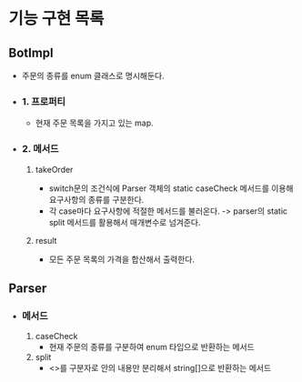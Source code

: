 # 기능 구현 목록

## BotImpl

- 주문의 종류를 enum 클래스로 명시해둔다.

- ### 1. 프로퍼티

    - 현재 주문 목록을 가지고 있는 map.

- ### 2. 메서드

    1) takeOrder
        - switch문의 조건식에 Parser 객체의 static caseCheck 메서드를 이용해 요구사항의 종류를 구분한다.
        - 각 case마다 요구사항에 적절한 메서드를 불러온다. -> parser의 static split 메서드를 활용해서 매개변수로 넘겨준다.

    2) result
        - 모든 주문 목록의 가격을 합산해서 출력한다.

## Parser

- ### 메서드
    1) caseCheck
        - 현재 주문의 종류를 구분하여 enum 타입으로 반환하는 메서드
    2) split
        - <>를 구분자로 안의 내용만 분리해서 string[]으로 반환하는 메서드
